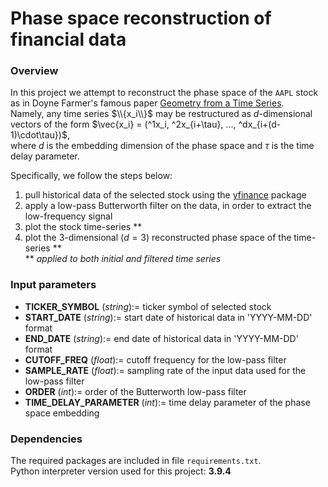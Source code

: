 # Phase space reconstruction of financial data
### Overview
In this project we attempt to reconstruct the phase space of the ```AAPL``` stock as in Doyne Farmer's famous paper [Geometry from a Time Series](https://www.datascienceassn.org/sites/default/files/Geometry%20from%20a%20Time%20Series.pdf).<br>
Namely, any time series $\\{x_i\\}$ may be restructured as $d$-dimensional vectors of the form $\vec{x_i} = (^1x_i, ^2x_{i+\tau}, ..., ^dx_{i+(d-1)\cdot\tau})$,<br>
where $d$ is the embedding dimension of the phase space and $\tau$ is the time delay parameter.

Specifically, we follow the steps below:
1. pull historical data of the selected stock using the [yfinance](https://pypi.org/project/yfinance/) package
1. apply a low-pass Butterworth filter on the data, in order to extract the low-frequency signal
1. plot the stock time-series **
1. plot the $3$-dimensional ($d = 3$) reconstructed phase space of the time-series ** <br>
\** _applied to both initial and filtered time series_

### Input parameters
-  __TICKER_SYMBOL__ (_string_):= ticker symbol of selected stock
-  __START_DATE__ (_string_):= start date of historical data in 'YYYY-MM-DD' format
-  __END_DATE__ (_string_):= end date of historical data in 'YYYY-MM-DD' format
-  __CUTOFF_FREQ__ (_float_):= cutoff frequency for the low-pass filter
-  __SAMPLE_RATE__ (_float_):= sampling rate of the input data used for the low-pass filter
-  __ORDER__ (_int_):= order of the Butterworth low-pass filter
-  __TIME_DELAY_PARAMETER__ (_int_):= time delay parameter of the phase space embedding

### Dependencies
The required packages are included in file ```requirements.txt```.<br>
Python interpreter version used for this project: **3.9.4**

